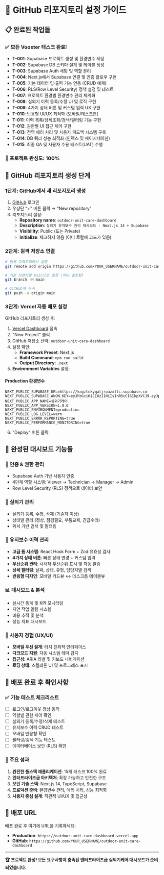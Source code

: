 # 🚀 GitHub 리포지토리 설정 가이드

## 📋 완료된 작업들

### ✅ 모든 Vooster 태스크 완료!
- **T-001**: Supabase 프로젝트 생성 및 환경변수 세팅
- **T-002**: Supabase DB 스키마 설계 및 테이블 생성
- **T-003**: Supabase Auth 세팅 및 역할 분리
- **T-004**: Next.js에서 Supabase 연결 및 인증 플로우 구현
- **T-005**: 기본 데이터 입·출력 기능 연동 (CRUD 예제)
- **T-006**: RLS(Row Level Security) 정책 설정 및 테스트
- **T-007**: 프로젝트 환경별 환경변수 관리 체계화
- **T-008**: 실외기 이력 등록/수정 UI 및 로직 구현
- **T-009**: 4가지 상태 버튼 및 커스텀 입력 UX 구현
- **T-010**: 반응형 UI/UX 최적화 (모바일/데스크톱)
- **T-011**: 이력 목록/상세조회/검색/필터링 기능 구현
- **T-012**: 권한별 UI 접근 제어 구현
- **T-013**: 전역 에러 처리 및 사용자 피드백 시스템 구축
- **T-014**: DB 쿼리 성능 최적화 (인덱스 및 페이지네이션)
- **T-015**: 최종 QA 및 사용자 수용 테스트(UAT) 수행

### 🎯 프로젝트 완성도: 100%

## 🔗 GitHub 리포지토리 생성 단계

### 1단계: GitHub에서 새 리포지토리 생성

1. [GitHub](https://github.com) 로그인
2. 우상단 "+" 버튼 클릭 → "New repository"
3. 리포지토리 설정:
   - **Repository name**: `outdoor-unit-care-dashboard`
   - **Description**: `실외기 유지보수 관리 대시보드 - Next.js 14 + Supabase`
   - **Visibility**: Public (또는 Private)
   - **Initialize**: 체크하지 않음 (이미 로컬에 코드가 있음)

### 2단계: 원격 저장소 연결

```bash
# 현재 디렉토리에서 실행
git remote add origin https://github.com/YOUR_USERNAME/outdoor-unit-care-dashboard.git

# 기본 브랜치를 main으로 설정 (이미 설정됨)
git branch -M main

# GitHub에 푸시
git push -u origin main
```

### 3단계: Vercel 자동 배포 설정

GitHub 리포지토리 생성 후:

1. [Vercel Dashboard](https://vercel.com/dashboard) 접속
2. "New Project" 클릭
3. GitHub 저장소 선택: `outdoor-unit-care-dashboard`
4. 설정 확인:
   - **Framework Preset**: Next.js
   - **Build Command**: `npm run build`
   - **Output Directory**: `.next`
5. **Environment Variables** 설정:

#### Production 환경변수
```env
NEXT_PUBLIC_SUPABASE_URL=https://kagztckyqatjrpazxtli.supabase.co
NEXT_PUBLIC_SUPABASE_ANON_KEY=eyJhbGciOiJIUzI1NiIsInR5cCI6IkpXVCJ9.eyJpc3MiOiJzdXBhYmFzZS1kZW1vIiwicm9sZSI6ImFub24iLCJleHAiOjE5ODM4MTI5OTZ9.CRXP1A7WOeoJeXxjNni43kdQwgnWNReilDMblYTn_I0
NEXT_PUBLIC_APP_NAME=실외기케어
NEXT_PUBLIC_APP_VERSION=1.0.0
NEXT_PUBLIC_ENVIRONMENT=production
NEXT_PUBLIC_LOG_LEVEL=warn
NEXT_PUBLIC_ERROR_REPORTING=true
NEXT_PUBLIC_PERFORMANCE_MONITORING=true
```

6. "Deploy" 버튼 클릭

## 📱 완성된 대시보드 기능들

### 🔐 인증 & 권한 관리
- Supabase Auth 기반 사용자 인증
- 4단계 역할 시스템: Viewer → Technician → Manager → Admin
- Row Level Security (RLS) 정책으로 데이터 보안

### 🏢 실외기 관리
- 실외기 등록, 수정, 삭제 (기술자 이상)
- 상태별 관리 (정상, 점검필요, 부품교체, 긴급수리)
- 위치 기반 검색 및 필터링

### 🔧 유지보수 이력 관리
- **고급 폼 시스템**: React Hook Form + Zod 유효성 검사
- **4가지 상태 버튼**: 빠른 상태 변경 + 커스텀 입력
- **우선순위 관리**: 시각적 우선순위 표시 및 자동 알림
- **상세 필터링**: 날짜, 상태, 유형, 담당자별 검색
- **반응형 디자인**: 모바일 카드뷰 ↔ 데스크톱 테이블뷰

### 📊 대시보드 & 분석
- 실시간 통계 및 KPI 모니터링
- 지연 작업 알림 시스템
- 비용 추적 및 분석
- 성능 지표 대시보드

### 🎨 사용자 경험 (UX/UI)
- **모바일 우선 설계**: 터치 친화적 인터페이스
- **다크모드 지원**: 자동 시스템 테마 감지
- **접근성**: ARIA 라벨 및 키보드 내비게이션
- **로딩 상태**: 스켈레톤 UI 및 프로그레스 표시

## 🚀 배포 완료 후 확인사항

### ✅ 기능 테스트 체크리스트
- [ ] 로그인/로그아웃 정상 동작
- [ ] 역할별 권한 제어 확인
- [ ] 실외기 등록/수정/삭제 테스트
- [ ] 유지보수 이력 CRUD 테스트
- [ ] 모바일 반응형 확인
- [ ] 필터링/검색 기능 테스트
- [ ] 데이터베이스 보안 (RLS) 확인

### 🌟 주요 성과

1. **완전한 풀스택 애플리케이션**: 15개 태스크 100% 완료
2. **엔터프라이즈급 아키텍처**: 확장 가능하고 안전한 구조
3. **모던 기술 스택**: Next.js 14, TypeScript, Supabase
4. **프로덕션 준비**: 환경변수 관리, 에러 처리, 성능 최적화
5. **사용자 중심 설계**: 직관적 UI/UX 및 접근성

## 🎉 배포 URL
배포 완료 후 여기에 URL을 기록하세요:
- **Production**: `https://outdoor-unit-care-dashboard.vercel.app`
- **GitHub**: `https://github.com/YOUR_USERNAME/outdoor-unit-care-dashboard`

---

**🏆 프로젝트 완성! 모든 요구사항이 충족된 엔터프라이즈급 실외기케어 대시보드가 준비되었습니다.**